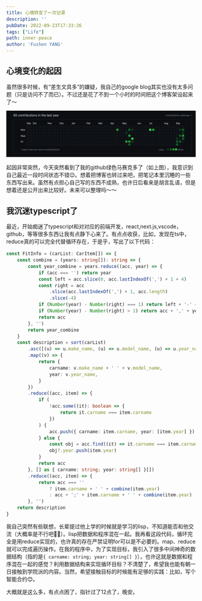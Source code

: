 ```yaml
---
title: 心境转变了一次记录
description: ''
pubDate: 2022-09-23T17:33:26
tags: ["Life"]
path: inner-peace
author: 'Fushen YANG'
---
```


## 心境变化的起因

虽然很多时候，有“差生文具多”的嫌疑，我自己的google blog其实也没有太多问题（只是访问不了而已）。不过还是花了不到一个小时的时间把这个博客架设起来了～

![我的github页面](inner-peace/09-sep23-my-github.jpg)

起因非常突然，今天突然看到了我的github绿色马赛克多了（如上图），我意识到自己最近一段时间状态不错😌。想着把博客也转过来吧，把笔记本里沉睡的一些东西写出来。虽然有点担心自己写的东西不成熟，也许日后看来是胡言乱语，但是想着还是公开出来比较好。未来可以整理吗～～

## 我沉迷typescript了

最近，开始痴迷了typescript和对对应的前端开发，react,next.js,vscode，github，等等很多东西让我有点静下心来了。有点点收获，比如，发现在ts中，reduce真的可以完全代替循环存在，于是乎，写出了以下代码：

``` typescript
const FitInfo = (carList: CarItem[]) => {
    const combine = (years: string[]): string => {
        const year_combine = years.reduce((acc, year) => {
            if (acc === '') return year
            const left = acc.slice(0, acc.lastIndexOf(',') + 1 + 4)
            const right = acc
                .slice(acc.lastIndexOf(',') + 1, acc.length)
                .slice(-4)
            if (Number(year) - Number(right) === 1) return left + '-' + year
            if (Number(year) - Number(right) > 1) return acc + ',' + year
            return acc
        }, '')
        return year_combine
    }
    const description = sort(carList)
        .asc([(u) => u.make_name, (u) => u.model_name, (u) => u.year_name])
        .map((v) => {
            return {
                carname: v.make_name + ' ' + v.model_name,
                year: v.year_name,
            }
        })
        .reduce((acc, item) => {
            if (
                !acc.some((it): boolean => {
                    return it.carname === item.carname
                })
            ) {
                acc.push({ carname: item.carname, year: [item.year] })
            } else {
                const obj = acc.find((it) => it.carname === item.carname)
                obj?.year.push(item.year)
            }
            return acc
        }, [] as { carname: string; year: string[] }[])
        .reduce((acc, item) => {
            return acc === ''
                ? item.carname + ' ' + combine(item.year)
                : acc + ';' + item.carname + ' ' + combine(item.year)
        }, '')
    return description
}
```

我自己突然有些联想，长辈提过他上学的时候就是学习的lisp，不知道能否和他交流（大概率是不行吧🙍‍♂️）。lisp把数据和程序混在一起。我再看这段代码，循环完全是用reduce实现的，也许真的存在严禁证明for可以是不必要的。map、reduce就可以完成遍历操作。在我的程序中，为了实现目标，我引入了很多中间神奇的数据结构（指的是`{ carname: string; year: string[] }`），也许这就是数据和程序混在一起的感觉？利用数据结构来实现循环目标？不清楚了，希望我也能有朝一日接触到学院派的内容。当然，希望接触目标的时候能有足够的实践：比如，写个智能合约😊。

大概就是这么多，有点点困了，指针过了12点了，晚安。
